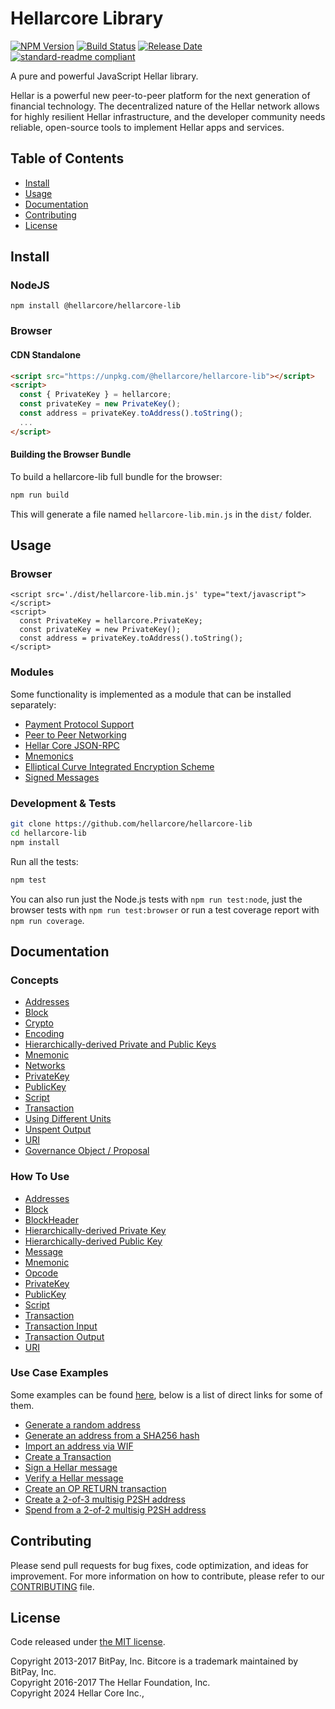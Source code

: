 # Hellarcore Library

[![NPM Version](https://img.shields.io/npm/v/@hellarcore/hellarcore-lib)](https://www.npmjs.com/package/@hellarcore/hellarcore-lib)
[![Build Status](https://github.com/hellarcore/hellarcore-lib/actions/workflows/test_and_release.yml/badge.svg)](https://github.com/hellarcore/hellarcore-lib/actions/workflows/test_and_release.yml)
[![Release Date](https://img.shields.io/github/release-date/hellarcore/hellarcore-lib)](https://github.com/hellarcore/hellarcore-lib/releases/latest)
[![standard-readme compliant](https://img.shields.io/badge/readme%20style-standard-brightgreen)](https://github.com/RichardLitt/standard-readme)

A pure and powerful JavaScript Hellar library.

Hellar is a powerful new peer-to-peer platform for the next generation of financial technology. The decentralized nature of the Hellar network allows for highly resilient Hellar infrastructure, and the developer community needs reliable, open-source tools to implement Hellar apps and services.

## Table of Contents

- [Install](#install)
- [Usage](#usage)
- [Documentation](#documentation)
- [Contributing](#contributing)
- [License](#license)

## Install

### NodeJS

```
npm install @hellarcore/hellarcore-lib
```

### Browser

#### CDN Standalone

```html
<script src="https://unpkg.com/@hellarcore/hellarcore-lib"></script>
<script>
  const { PrivateKey } = hellarcore;
  const privateKey = new PrivateKey();
  const address = privateKey.toAddress().toString();
  ...
</script>
```

#### Building the Browser Bundle

To build a hellarcore-lib full bundle for the browser:

```sh
npm run build
```

This will generate a file named `hellarcore-lib.min.js` in the `dist/` folder.

## Usage

### Browser

```
<script src='./dist/hellarcore-lib.min.js' type="text/javascript"></script>
<script>
  const PrivateKey = hellarcore.PrivateKey;
  const privateKey = new PrivateKey();
  const address = privateKey.toAddress().toString();
</script>
```

### Modules

Some functionality is implemented as a module that can be installed separately:

- [Payment Protocol Support](https://github.com/hellarcore/hellarcore-payment-protocol)
- [Peer to Peer Networking](https://github.com/hellarcore/hellarcore-p2p)
- [Hellar Core JSON-RPC](https://github.com/hellarcore/hellard-rpc)
- [Mnemonics](https://github.com/hellarcore/hellarcore-mnemonic)
- [Elliptical Curve Integrated Encryption Scheme](https://github.com/hellarcore/bitcore-ecies-hellar)
- [Signed Messages](https://github.com/hellarcore/bitcore-message-hellar)

### Development & Tests

```sh
git clone https://github.com/hellarcore/hellarcore-lib
cd hellarcore-lib
npm install
```

Run all the tests:

```sh
npm test
```

You can also run just the Node.js tests with `npm run test:node`, just the browser tests with `npm run test:browser` or run a test coverage report with `npm run coverage`.

## Documentation

### Concepts

- [Addresses](docs/core-concepts/address.md)
- [Block](docs/core-concepts/block.md)
- [Crypto](docs/core-concepts/crypto.md)
- [Encoding](docs/core-concepts/encoding.md)
- [Hierarchically-derived Private and Public Keys](docs/core-concepts/hierarchical.md)
- [Mnemonic](docs/core-concepts/mnemonic.md)
- [Networks](docs/core-concepts/networks.md)
- [PrivateKey](docs/core-concepts/privatekey.md)
- [PublicKey](docs/core-concepts/publickey.md)
- [Script](docs/core-concepts/script.md)
- [Transaction](docs/core-concepts/transaction.md)
- [Using Different Units](docs/core-concepts/unit.md)
- [Unspent Output](docs/core-concepts/unspentoutput.md)
- [URI](docs/core-concepts/uri.md)
- [Governance Object / Proposal](docs/core-concepts/govobject/govobject.md)

### How To Use

- [Addresses](docs/usage/address.md)
- [Block](docs/usage/block.md)
- [BlockHeader](docs/usage/blockheader.md)
- [Hierarchically-derived Private Key](docs/usage/hdprivatekey.md)
- [Hierarchically-derived Public Key](docs/usage/hdpublickey.md)
- [Message](docs/usage/message.md)
- [Mnemonic](docs/usage/mnemonic.md)
- [Opcode](docs/usage/opcode.md)
- [PrivateKey](docs/usage/privatekey.md)
- [PublicKey](docs/usage/publickey.md)
- [Script](docs/usage/script.md)
- [Transaction](docs/usage/transaction.md)
- [Transaction Input](docs/usage/transaction_input.md)
- [Transaction Output](docs/usage/transaction_output.md)
- [URI](docs/usage/uri.md)

### Use Case Examples

Some examples can be found [here](docs/examples.md), below is a list of direct links for some of them.

- [Generate a random address](docs/examples.md#generate-a-random-address)
- [Generate an address from a SHA256 hash](docs/examples.md#generate-an-address-from-a-sha256-hash)
- [Import an address via WIF](docs/examples.md#import-an-address-via-wif)
- [Create a Transaction](docs/examples.md#create-a-transaction)
- [Sign a Hellar message](docs/examples.md#sign-a-bitcoin-message)
- [Verify a Hellar message](docs/examples.md#verify-a-bitcoin-message)
- [Create an OP RETURN transaction](docs/examples.md#create-an-op-return-transaction)
- [Create a 2-of-3 multisig P2SH address](docs/examples.md#create-a-2-of-3-multisig-p2sh-address)
- [Spend from a 2-of-2 multisig P2SH address](docs/examples.md#spend-from-a-2-of-2-multisig-p2sh-address)

## Contributing

Please send pull requests for bug fixes, code optimization, and ideas for improvement. For more information on how to contribute, please refer to our [CONTRIBUTING](https://github.com/hellarcore/hellarcore-lib/blob/master/CONTRIBUTING.md) file.

## License

Code released under [the MIT license](LICENSE).

Copyright 2013-2017 BitPay, Inc. Bitcore is a trademark maintained by BitPay, Inc.  
Copyright 2016-2017 The Hellar Foundation, Inc.  
Copyright 2024 Hellar Core Inc.,
